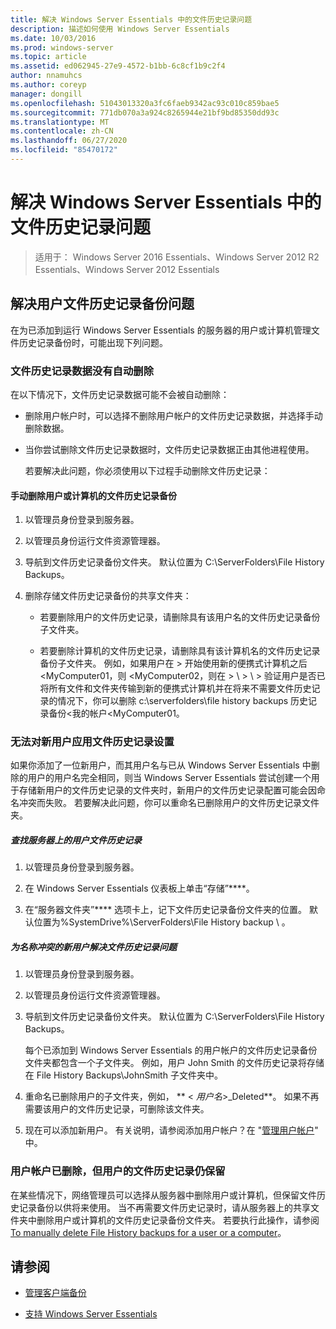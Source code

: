 ```yaml
---
title: 解决 Windows Server Essentials 中的文件历史记录问题
description: 描述如何使用 Windows Server Essentials
ms.date: 10/03/2016
ms.prod: windows-server
ms.topic: article
ms.assetid: ed062945-27e9-4572-b1bb-6c8cf1b9c2f4
author: nnamuhcs
ms.author: coreyp
manager: dongill
ms.openlocfilehash: 51043013320a3fc6faeb9342ac93c010c859bae5
ms.sourcegitcommit: 771db070a3a924c8265944e21bf9bd85350dd93c
ms.translationtype: MT
ms.contentlocale: zh-CN
ms.lasthandoff: 06/27/2020
ms.locfileid: "85470172"
---
```

# <a name="troubleshoot-file-history-in-windows-server-essentials"></a>解决 Windows Server Essentials 中的文件历史记录问题

>适用于： Windows Server 2016 Essentials、Windows Server 2012 R2 Essentials、Windows Server 2012 Essentials

## <a name="troubleshoot-issues-with-user-file-history-backups"></a>解决用户文件历史记录备份问题
 在为已添加到运行 Windows Server Essentials 的服务器的用户或计算机管理文件历史记录备份时，可能出现下列问题。

### <a name="file-history-data-is-not-automatically-deleted"></a>文件历史记录数据没有自动删除
 在以下情况下，文件历史记录数据可能不会被自动删除：

- 删除用户帐户时，可以选择不删除用户帐户的文件历史记录数据，并选择手动删除数据。

- 当你尝试删除文件历史记录数据时，文件历史记录数据正由其他进程使用。

  若要解决此问题，你必须使用以下过程手动删除文件历史记录：

####  <a name="to-manually-delete-file-history-backups-for-a-user-or-a-computer"></a><a name="BKMK_manuallyDelete"></a>手动删除用户或计算机的文件历史记录备份

1.  以管理员身份登录到服务器。

2.  以管理员身份运行文件资源管理器。

3.  导航到文件历史记录备份文件夹。 默认位置为 C:\ServerFolders\File History Backups。

4.  删除存储文件历史记录备份的共享文件夹：

    -   若要删除用户的文件历史记录，请删除具有该用户名的文件历史记录备份子文件夹。

    -   若要删除计算机的文件历史记录，请删除具有该计算机名的文件历史记录备份子文件夹。 例如，如果用户在 \> 开始使用新的便携式计算机之后 <MyComputer01，则 <MyComputer02，则在 \> \\ \> \\ \> 验证用户是否已将所有文件和文件夹传输到新的便携式计算机并在将来不需要文件历史记录的情况下，你可以删除 c:\serverfolders\file history backups 历史记录备份<我的帐户<MyComputer01。

### <a name="cannot-apply-file-history-setting-to-a-new-user"></a>无法对新用户应用文件历史记录设置
 如果你添加了一位新用户，而其用户名与已从 Windows Server Essentials 中删除的用户的用户名完全相同，则当 Windows Server Essentials 尝试创建一个用于存储新用户的文件历史记录的文件夹时，新用户的文件历史记录配置可能会因命名冲突而失败。 若要解决此问题，你可以重命名已删除用户的文件历史记录文件夹。

##### <a name="to-locate-user-file-history-on-the-server"></a>查找服务器上的用户文件历史记录

1.  以管理员身份登录到服务器。

2.  在 Windows Server Essentials 仪表板上单击“存储”****。

3.  在“服务器文件夹”**** 选项卡上，记下文件历史记录备份文件夹的位置。 默认位置为%SystemDrive%\ServerFolders\File History backup \\ 。

##### <a name="to-resolve-file-history-issues-for-a-new-user-with-a-name-conflict"></a>为名称冲突的新用户解决文件历史记录问题

1.  以管理员身份登录到服务器。

2.  以管理员身份运行文件资源管理器。

3.  导航到文件历史记录备份文件夹。 默认位置为 C:\ServerFolders\File History Backups。

     每个已添加到 Windows Server Essentials 的用户帐户的文件历史记录备份文件夹都包含一个子文件夹。 例如，用户 John Smith 的文件历史记录将存储在 File History Backups\JohnSmith 子文件夹中。

4.  重命名已删除用户的子文件夹，例如， ** < *用户名*>_Deleted**。 如果不再需要该用户的文件历史记录，可删除该文件夹。

5. 现在可以添加新用户。 有关说明，请参阅添加用户帐户？在 "[管理用户帐户](../manage/Manage-User-Accounts-in-Windows-Server-Essentials.md)" 中。

### <a name="a-user-account-was-removed-but-the-users-file-history-remains"></a>用户帐户已删除，但用户的文件历史记录仍保留
 在某些情况下，网络管理员可以选择从服务器中删除用户或计算机，但保留文件历史记录备份以供将来使用。 当不再需要文件历史记录时，请从服务器上的共享文件夹中删除用户或计算机的文件历史记录备份文件夹。 若要执行此操作，请参阅 [To manually delete File History backups for a user or a computer](../support/Troubleshoot-File-History-in-Windows-Server-Essentials.md#BKMK_manuallyDelete)。


## <a name="see-also"></a>请参阅

-   [管理客户端备份](../manage/Manage-Client-Computer-Backup-in-Windows-Server-Essentials.md)

-   [支持 Windows Server Essentials](../support/Support-Windows-Server-Essentials.md)

